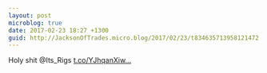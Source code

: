 ```yaml
---
layout: post
microblog: true
date: 2017-02-23 18:27 +1300
guid: http://JacksonOfTrades.micro.blog/2017/02/23/t834635713958121472.html
---
```

Holy shit @Its_Rigs [t.co/YJhqanXiw...](https://t.co/YJhqanXiwj)
